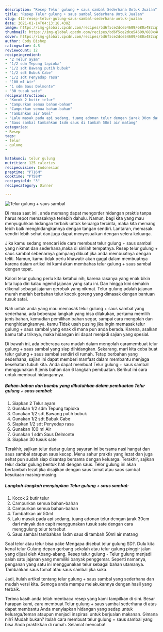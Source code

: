 ```yaml
---
description: "Resep Telur gulung + saus sambal Sederhana Untuk Jualan"
title: "Resep Telur gulung + saus sambal Sederhana Untuk Jualan"
slug: 412-resep-telur-gulung-saus-sambal-sederhana-untuk-jualan
date: 2021-01-14T04:13:18.438Z
image: https://img-global.cpcdn.com/recipes/bd6f5ce2dce54609/680x482cq70/telur-gulung-saus-sambal-foto-resep-utama.jpg
thumbnail: https://img-global.cpcdn.com/recipes/bd6f5ce2dce54609/680x482cq70/telur-gulung-saus-sambal-foto-resep-utama.jpg
cover: https://img-global.cpcdn.com/recipes/bd6f5ce2dce54609/680x482cq70/telur-gulung-saus-sambal-foto-resep-utama.jpg
author: Cody Bishop
ratingvalue: 4.8
reviewcount: 12
recipeingredient:
- "2 Telur ayam"
- "1/2 sdm Tepung tapioka"
- "1/2 sdt Bawang putih bubuk"
- "1/2 sdt Bubuk Cabe"
- "1/2 sdt Penyedap rasa"
- "100 ml Air"
- "1 sdm Saus Delmonte"
- "30 tusuk sate"
recipeinstructions:
- "Kocok 2 butir telur"
- "Campurkan semua bahan-bahan"
- "Campurkan semua bahan-bahan"
- "Tambahkan air 50ml"
- "Lalu masak pada api sedang, tuang adonan telur dengan jarak 30cm dari minyak dan capit menggunakan tusuk sate dengan cara menggulung telur tersebut"
- "Saus sambal tambahkan 1sdm saus di tambah 50ml air matang"
categories:
- Resep
tags:
- telur
- gulung
- 

katakunci: telur gulung  
nutrition: 125 calories
recipecuisine: Indonesian
preptime: "PT16M"
cooktime: "PT58M"
recipeyield: "3"
recipecategory: Dinner

---
```



![Telur gulung + saus sambal](https://img-global.cpcdn.com/recipes/bd6f5ce2dce54609/680x482cq70/telur-gulung-saus-sambal-foto-resep-utama.jpg)

Di masa  saat ini , anda memang dapat mengorder hidangan praktis tanpa harus repot memasaknya terlebih dahulu. Namun, bagi kita yang mau menyuguhkan hidangan terbaik untuk keluarga tercinta, maka kita memang lebih baik menghidangkannya dengan tangan sendiri. Lantaran, memasak sendiri lebih sehat dan juga dapat menyesuaikan dengan selera keluarga.

Jika kamu sedang mencari ide cara membuat telur gulung + saus sambal yang nikmat dan sederhana,maka di sinilah tempatnya. Resep telur gulung + saus sambal  sebenarnya gampang dibuat jika anda membuatnya dengan teliti. Namun, kamu tidak perlu khawatir akan gagal dalam membuatnya 
karena dalam artikel ini kami akan membahas telur gulung + saus sambal dengan tepat.  

Kalori telur gulung perlu kita ketahui nih, karena rasanya yang enak bikin kita lupa diri kalau ngemil jajanan yang satu ini. Dan hingga kini semakin dikenal sebagai jajanan gerobak yang nikmat. Telur gulung adalah jajanan murah meriah berbahan telur kocok goreng yang dimasak dengan bantuan tusuk satai.

Nah untuk anda yang mau memasak telur gulung + saus sambal yang sederhana, ada beberapa langkah yang bisa dilakukan, pertama memilih jenis bahan, kemudian pemilihan bahan segar, sampai cara mengolah dan menghidangkannya. kamu Tidak usah pusing jika ingin memasak telur gulung + saus sambal yang enak di mana pun anda berada. Karena, asalkan kamu  tahu triknya, maka hidangan ini dapat menjadi sajian yang spesial.

Di bawah ini, ada beberapa cara mudah dalam mengolah caramembuat telur gulung + saus sambal yang siap dihidangkan. Sekarang, mari kita coba buat telur gulung + saus sambal sendiri di rumah. Tetap berbahan yang sederhana, sajian ini dapat memberi manfaat dalam membantu menjaga kesehatan tubuh kita. Anda dapat membuat Telur gulung + saus sambal menggunakan 8 jenis bahan dan 6 langkah pembuatan. Berikut ini cara untuk membuat hidangannya.

<!--inarticleads1-->

##### Bahan-bahan dan bumbu yang dibutuhkan dalam pembuatan Telur gulung + saus sambal:

1. Siapkan 2 Telur ayam
1. Gunakan 1/2 sdm Tepung tapioka
1. Gunakan 1/2 sdt Bawang putih bubuk
1. Gunakan 1/2 sdt Bubuk Cabe
1. Siapkan 1/2 sdt Penyedap rasa
1. Gunakan 100 ml Air
1. Gunakan 1 sdm Saus Delmonte
1. Siapkan 30 tusuk sate


Terakhir, sajikan telur dadar gulung sayuran ini bersama nasi hangat dan saus sambal ataupun saus kecap. Menu sahur praktis yang lezat dan juga sehat pun sudah siap disantap bersama dengan keluarga. Terakhir, sajikan telur dadar gulung bentuk hati dengan saus. Telor gulung ini akan bertambah lezat jika disajikan dengan saus tomat atau saos sambal kesukaan masing-masing. 

<!--inarticleads2-->

##### Langkah-langkah menyiapkan Telur gulung + saus sambal:

1. Kocok 2 butir telur
1. Campurkan semua bahan-bahan
1. Campurkan semua bahan-bahan
1. Tambahkan air 50ml
1. Lalu masak pada api sedang, tuang adonan telur dengan jarak 30cm dari minyak dan capit menggunakan tusuk sate dengan cara menggulung telur tersebut
1. Saus sambal tambahkan 1sdm saus di tambah 50ml air matang


Soal telor atau telur bisa pake Mengapa disebut telur gulung SD?. Dulu kita kenal telur Gulung depan gerbang sekolah atau telur gulung pinggir jalan yang dijual oleh Abang-abang. Resep telur gulung - Telur gulung menjadi salah satu jajanan yang memiliki banyak penggemar. Seperti namanya, penganan yang satu ini menggunakan telur sebagai bahan utamanya. Tambahkan saus tomat atau saus sambal jika suka. 

Jadi, itulah artikel tentang  telur gulung + saus sambal  yang sederhana dan mudah versi kita. Semoga anda mampu melakukannya dengan hasil yang terbaik. 

Terima kasih anda telah membaca resep yang kami tampilkan di sini. Besar harapan kami, cara membuat  Telur gulung + saus sambal sederhana di atas dapat membantu Anda menyiapkan hidangan yang sedap untuk keluarga/teman ataupun menjadi inspirasi untuk berjualan makanan. Gimana nih? Mudah bukan? Itulah cara membuat telur gulung + saus sambal yang bisa Anda praktikkan di rumah. Selamat mencoba!

